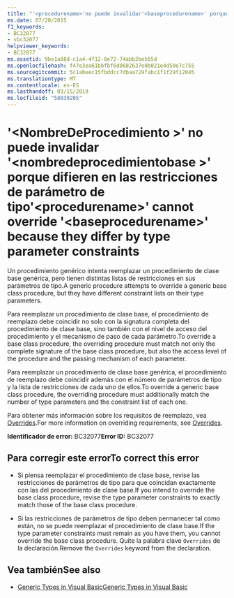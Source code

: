 ```yaml
---
title: "'<procedurename>'no puede invalidar'<baseprocedurename>' porque difieren en las restricciones de parámetro de tipo"
ms.date: 07/20/2015
f1_keywords:
- BC32077
- vbc32077
helpviewer_keywords:
- BC32077
ms.assetid: 9be1a88d-c1a4-4f12-8e72-74abb2be565d
ms.openlocfilehash: f47e3ea61bbfbf6d0682637e0b021e4d50e7c755
ms.sourcegitcommit: 5c1abeec15fbddcc7dbaa729fabc1f1f29f12045
ms.translationtype: MT
ms.contentlocale: es-ES
ms.lasthandoff: 03/15/2019
ms.locfileid: "58039205"
---
```

# <a name="procedurename-cannot-override-baseprocedurename-because-they-differ-by-type-parameter-constraints"></a><span data-ttu-id="4dd5f-102">'\<NombreDeProcedimiento >' no puede invalidar '\<nombredeprocedimientobase >' porque difieren en las restricciones de parámetro de tipo</span><span class="sxs-lookup"><span data-stu-id="4dd5f-102">'\<procedurename>' cannot override '\<baseprocedurename>' because they differ by type parameter constraints</span></span>
<span data-ttu-id="4dd5f-103">Un procedimiento genérico intenta reemplazar un procedimiento de clase base genérica, pero tienen distintas listas de restricciones en sus parámetros de tipo.</span><span class="sxs-lookup"><span data-stu-id="4dd5f-103">A generic procedure attempts to override a generic base class procedure, but they have different constraint lists on their type parameters.</span></span>  
  
 <span data-ttu-id="4dd5f-104">Para reemplazar un procedimiento de clase base, el procedimiento de reemplazo debe coincidir no solo con la signatura completa del procedimiento de clase base, sino también con el nivel de acceso del procedimiento y el mecanismo de paso de cada parámetro.</span><span class="sxs-lookup"><span data-stu-id="4dd5f-104">To override a base class procedure, the overriding procedure must match not only the complete signature of the base class procedure, but also the access level of the procedure and the passing mechanism of each parameter.</span></span>  
  
 <span data-ttu-id="4dd5f-105">Para reemplazar un procedimiento de clase base genérica, el procedimiento de reemplazo debe coincidir además con el número de parámetros de tipo y la lista de restricciones de cada uno de ellos.</span><span class="sxs-lookup"><span data-stu-id="4dd5f-105">To override a generic base class procedure, the overriding procedure must additionally match the number of type parameters and the constraint list of each one.</span></span>  
  
 <span data-ttu-id="4dd5f-106">Para obtener más información sobre los requisitos de reemplazo, vea [Overrides](../../visual-basic/language-reference/modifiers/overrides.md).</span><span class="sxs-lookup"><span data-stu-id="4dd5f-106">For more information on overriding requirements, see [Overrides](../../visual-basic/language-reference/modifiers/overrides.md).</span></span>  
  
 <span data-ttu-id="4dd5f-107">**Identificador de error:** BC32077</span><span class="sxs-lookup"><span data-stu-id="4dd5f-107">**Error ID:** BC32077</span></span>  
  
## <a name="to-correct-this-error"></a><span data-ttu-id="4dd5f-108">Para corregir este error</span><span class="sxs-lookup"><span data-stu-id="4dd5f-108">To correct this error</span></span>  
  
-   <span data-ttu-id="4dd5f-109">Si piensa reemplazar el procedimiento de clase base, revise las restricciones de parámetros de tipo para que coincidan exactamente con las del procedimiento de clase base.</span><span class="sxs-lookup"><span data-stu-id="4dd5f-109">If you intend to override the base class procedure, revise the type parameter constraints to exactly match those of the base class procedure.</span></span>  
  
-   <span data-ttu-id="4dd5f-110">Si las restricciones de parámetros de tipo deben permanecer tal como están, no se puede reemplazar el procedimiento de clase base.</span><span class="sxs-lookup"><span data-stu-id="4dd5f-110">If the type parameter constraints must remain as you have them, you cannot override the base class procedure.</span></span> <span data-ttu-id="4dd5f-111">Quite la palabra clave `Overrides` de la declaración.</span><span class="sxs-lookup"><span data-stu-id="4dd5f-111">Remove the `Overrides` keyword from the declaration.</span></span>  
  
## <a name="see-also"></a><span data-ttu-id="4dd5f-112">Vea también</span><span class="sxs-lookup"><span data-stu-id="4dd5f-112">See also</span></span>

- [<span data-ttu-id="4dd5f-113">Generic Types in Visual Basic</span><span class="sxs-lookup"><span data-stu-id="4dd5f-113">Generic Types in Visual Basic</span></span>](../../visual-basic/programming-guide/language-features/data-types/generic-types.md)

